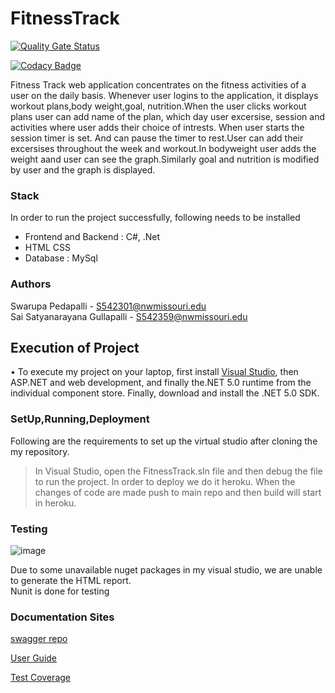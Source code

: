 # FitnessTrack

[![Quality Gate Status](https://sonarcloud.io/api/project_badges/measure?project=SwarupaPedapalli_FitnessTrack&metric=alert_status)](https://sonarcloud.io/summary/new_code?id=SwarupaPedapalli_FitnessTrack)

[![Codacy Badge](https://app.codacy.com/project/badge/Grade/c8a4806e5e6240c8ae3d57c260c8d85d)](https://www.codacy.com/gh/SwarupaPedapalli/FitnessTrack/dashboard?utm_source=github.com&amp;utm_medium=referral&amp;utm_content=SwarupaPedapalli/FitnessTrack&amp;utm_campaign=Badge_Grade)

Fitness Track web application concentrates on the fitness activities of a user on the daily basis. Whenever user logins to the application, it displays workout plans,body weight,goal, nutrition.When the user clicks workout plans user can add name of the plan, which day user excersise, session and activities where user adds their choice of intrests. When user starts the session timer is set. And can pause the timer to rest.User can add their excersises throughout the week and workout.In bodyweight user adds the weight aand user can see the graph.Similarly goal and nutrition is modified by user and the graph is displayed.

### Stack
In order to run the project successfully, following needs to be installed
* Frontend and Backend : C#, .Net
* HTML CSS
* Database : MySql

### Authors
Swarupa Pedapalli - S542301@nwmissouri.edu </br>
Sai Satyanarayana Gullapalli - S542359@nwmissouri.edu

## Execution of Project
• To execute my project on your laptop, first install [Visual Studio](https://visualstudio.microsoft.com/), then ASP.NET and web development, and finally the.NET 5.0 runtime from the individual component store. Finally, download and install the .NET 5.0 SDK.

### SetUp,Running,Deployment
Following are the requirements to set up the virtual studio after cloning the my repository.
>In Visual Studio, open the FitnessTrack.sln file  and then debug the file to run the project.
>In order to deploy we do it heroku. When the changes of code are made push to main repo and then build will start in heroku.

### Testing
![image](https://user-images.githubusercontent.com/77590874/161357345-f9e085bb-2424-4b7e-9091-bc508ce1f095.png)

Due to some unavailable nuget packages in my visual studio, we are unable to generate the HTML report. </br>
Nunit is done for testing
### Documentation Sites

[swagger repo](https://github.com/Satyachowdary97/Swagger-Fitness-Track)

[User Guide](https://github.com/Satyachowdary97/fitness_track-doc)

[Test Coverage](https://app.codacy.com/gh/SwarupaPedapalli/FitnessTrack/dashboard?utm_source=github.com&utm_medium=referral&utm_content=SwarupaPedapalli/FitnessTrack&utm_campaign=Badge_Grade)
